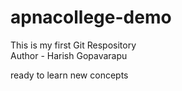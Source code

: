 # apnacollege-demo
This is my first Git Respository
<br>
Author - Harish Gopavarapu
<br>
<p>ready to learn new concepts</p>
